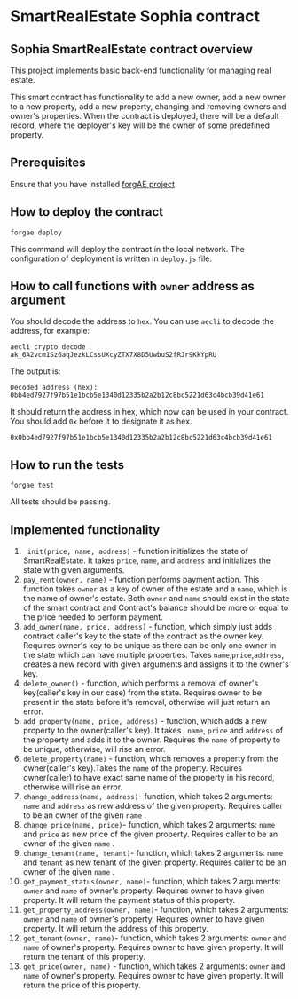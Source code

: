 # SmartRealEstate Sophia contract

## Sophia SmartRealEstate contract overview
This project implements basic back-end functionality for managing real estate. 

This smart contract has functionality to add a new owner, add a new owner to a new property, add a new property, changing and removing owners and owner's properties. When the contract is deployed, there will be a default record, where the deployer's key will be the owner of some predefined property.

## Prerequisites
Ensure that you have installed [forgAE project](https://github.com/aeternity/aepp-forgae-js)

## How to deploy the contract
`forgae deploy`

This command will deploy the contract in the local network.
The configuration of deployment is written in `deploy.js` file.

## How to call functions with `owner` address as argument
You should decode the address to `hex`. You can use `aecli` to decode the address, for example:
```
aecli crypto decode ak_6A2vcm1Sz6aqJezkLCssUXcyZTX7X8D5UwbuS2fRJr9KkYpRU
```
The output is: 
```
Decoded address (hex): 0bb4ed7927f97b51e1bcb5e1340d12335b2a2b12c8bc5221d63c4bcb39d41e61
```

 It should return the address in hex, which now can be used in your contract. You should add `0x` before it to designate it as hex.
```
0x0bb4ed7927f97b51e1bcb5e1340d12335b2a2b12c8bc5221d63c4bcb39d41e61
```

## How to run the tests
`forgae test`

All tests should be passing.

## Implemented functionality
1. ` init(price, name, address)` - function initializes the state of SmartRealEstate. It takes `price`, `name`, and `address` and initializes the state with given arguments.
2. `pay_rent(owner, name)` - function performs payment action. This function takes `owner` as a key of owner of the estate and a `name`, which is the name of owner's estate. Both `owner` and `name` should exist in the state of the smart contract and Contract's balance should be more or equal to the price needed to perform payment.
3. `add_owner(name, price, address)` - function, which simply just adds contract caller's key to the state of the contract as the owner key. Requires owner's key to be unique as there can be only one owner in the state which can have multiple properties. Takes `name`,`price`,`address`, creates a new record with given arguments and assigns it to the owner's key.
4. `delete_owner()` - function, which performs a removal of owner's key(caller's key in our case) from the state. Requires owner to be present in the state before it's removal, otherwise will just return an error.
5. `add_property(name, price, address)` - function, which adds a new property to the owner(caller's key). It takes ` name`, `price` and `address` of the property and adds it to the owner. Requires the `name` of property to be unique, otherwise, will rise an error.
6. `delete_property(name)` - function, which removes a property from the owner(caller's key).Takes the `name` of the property. Requires owner(caller) to have exact same name of the property in his record, otherwise will rise an error.
7. `change_address(name, address)`- function, which takes 2 arguments: `name` and `address` as new address of the given property. Requires caller to be an owner of the given `name` .
8. `change_price(name, price)`- function, which takes 2 arguments: `name` and `price` as new price of the given property. Requires caller to be an owner of the given `name` . 
9. `change_tenant(name, tenant)`- function, which takes 2 arguments: `name` and `tenant` as new tenant of the given property. Requires caller to be an owner of the given `name` . 
10. `get_payment_status(owner, name)`- function, which takes 2 arguments: `owner` and `name` of owner's property. Requires owner to have given property. It will return the payment status of this property.
11. `get_property_address(owner, name)`- function, which takes 2 arguments: `owner` and `name` of owner's property. Requires owner to have given property. It will return the address of this property.
12. `get_tenant(owner, name)`- function, which takes 2 arguments: `owner` and `name` of owner's property. Requires owner to have given property. It will return the tenant of this property.
13. `get_price(owner, name)` - function, which takes 2 arguments: `owner` and `name` of owner's property. Requires owner to have given property. It will return the price of this property.